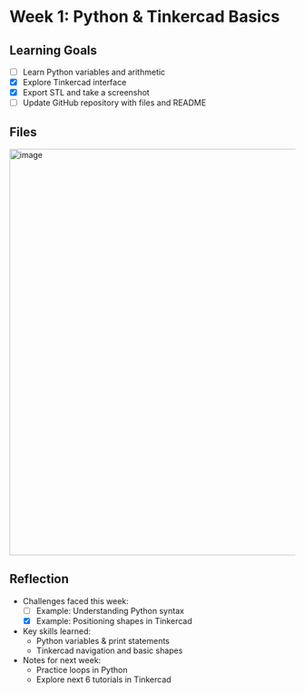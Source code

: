 # Week 1: Python & Tinkercad Basics

## Learning Goals
- [ ] Learn Python variables and arithmetic
- [x] Explore Tinkercad interface
- [x] Export STL and take a screenshot
- [ ] Update GitHub repository with files and README

## Files
<img width="1458" height="716" alt="image" src="https://github.com/user-attachments/assets/9362c6c9-23b7-4d9e-923c-5270ec058d0b" />


## Reflection
- Challenges faced this week:
  - [ ] Example: Understanding Python syntax
  - [x] Example: Positioning shapes in Tinkercad
- Key skills learned:
  - Python variables & print statements
  - Tinkercad navigation and basic shapes
- Notes for next week:
  - Practice loops in Python
  - Explore next 6 tutorials in Tinkercad
